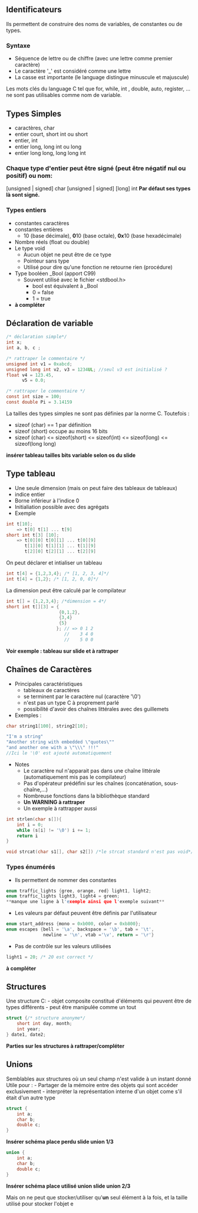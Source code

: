 



## Identificateurs
Ils permettent de construire des noms de variables, de constantes ou de types.

### Syntaxe
- Séquence de lettre ou de chiffre (avec une lettre comme premier caractère)
- Le caractère '\_' est considéré comme une lettre
- La casse est importante (le language distingue minuscule et majuscule)

Les mots clés du language C tel que for, while, int , double, auto, register, ... ne sont pas utilisables comme nom de variable.

## Types Simples
- caractères, char
- entier court, short int ou short
- entier, int
- entier long, long int ou long
- entier long long, long long int

### Chaque type d'entier peut être signé (peut être négatif nul ou positif) ou nom:
\[unsigned | signed] char
\[unsigned | signed] \[long] int
**Par défaut ses types là sont signé.**

### Types entiers
- constantes caractères
- constantes entières
	- 10 (base décimale), **0**10 (base octale), **0x**10 (base hexadécimale)
- Nombre réels (float ou double)
- Le type void
	- Aucun objet ne peut être de ce type
	- Pointeur sans type
	- Utilisé pour dire qu'une fonction ne retourne rien (procédure)
- Type booléen \_Bool (apport C99)
	- Souvent utilisé avec le fichier <stdbool.h>
		- bool est équivalent à \_Bool
		- 0 = false
		- 1 = true
- **à compléter**

## Déclaration de variable
```C
/* déclaration simple*/
int x;
int a, b, c ;

/* rattraper le commentaire */
unsigned int v1 = 0xabcd;
unsigned long int v2, v3 = 1234UL; //seul v3 est initialisé ?
float v4 = 123.45,
      v5 = 0.0;

/* rattraper le commentaire */
const int size = 100;
const double Pi = 3.14159
```

La tailles des types simples ne sont pas définies par la norme C. Toutefois :
- sizeof (char) == 1 par définition
- sizeof (short) occupe au moins 16 bits
- sizeof (char) <= sizeof(short) <= sizeof(int) <= sizeof(long) <= sizeof(long long)

**insérer tableau tailles bits variable selon os du slide**

## Type tableau
- Une seule dimension (mais on peut faire des tableaux de tableaux)
- indice entier
- Borne inférieur à l'indice 0
- Initialiation possible avec des agrégats
- Exemple
```C
int t[10];
	=> t[0] t[1] ... t[9]
short int t[3] [10];
	=> t[0][0] t[0][1] ... t[0][9]
	   t[1][0] t[1][1] ... t[1][9]
	   t[2][0] t[2][1] ... t[2][9]
```

On peut déclarer et intialiser un tableau
```C
int t[4] = {1,2,3,4}; /* [1, 2, 3, 4]*/
int t[4] = {1,2}; /* [1, 2, 0, 0]*/
```
La dimension peut être calculé par le compilateur
```C
int t[] = {1,2,3,4}; /*dimension = 4*/
short int t[][3] = {
					{0,1,2},
					{3,4}
					{5}
				   }; // => 0 1 2
					  //    3 4 0
					  //    5 0 0
```

**Voir exemple : tableau sur slide et à rattraper**

## Chaînes de Caractères
- Principales caractéristiques
	- tableaux de caractères
	- se terminent par le caractère nul (caractère '\\0')
	- n'est pas un type C à proprement parlé
	- possibilité d'avoir des chaînes littérales avec des guillemets
- Exemples :
```C
char string1[100], string2[10];

"I'm a string"
"Another string with embedded \"quotes\""
"and another one with a \"\\\" !!!"
//Ici le '\0' est ajouté automatiquement
```

- Notes
	- Le caractère nul n'apparait pas dans une chaîne littérale (automatiquement mis pas le compilateur)
	- Pas d'opérateur prédéfini sur les chaînes (concaténation, sous-chaîne,...)
	- Nombreuse fonctions dans la bibliothèque standard
	- **Un WARNING à rattraper**
	- Un exemple à rattrapper aussi

```C
int strlen(char s[]){
	int i = 0;
	while (s[i] != '\0') i += 1;
	return i
}

void strcat(char s1[], char s2[]) /*le strcat standard n'est pas void*/ **exemple à rattraper**
```

### Types énumérés
- Ils permettent de nommer des constantes
```C
enum traffic_lights {gree, orange, red} light1, light2;
enum traffic_lights light3, light4 = green;
**manque une ligne à l'exemple ainsi que l'exemple suivant**
```
- Les valeurs par défaut peuvent être définis par l'utilisateur
```C
enum start_address {mono = 0xb000, color = 0xb800};
enum escapes {bell = '\a', backspace = '\b', tab = '\t',
			  newline = '\n', vtab ='\v', return = '\r'}
```

- Pas de contrôle sur les valeurs utilisées
```C
light1 = 20; /* 20 est correct */
```

**à compléter**

## Structures
Une structure C:
	- objet composite constitué d'éléments qui peuvent être de types différents
	- peut être manipulée comme un tout
```C
struct {/* structure anonyme*/
	short int day, month;
	int year;
} date1, date2;
```
**Parties sur les structures à rattraper/compléter**

## Unions
Semblables aux structures où un seul champ n'est valide à un instant donné
Utile pour :
	- Partager de la mémoire entre des objets qui sont accéder exclusivement
	- interpréter la représentation interne d'un objet come s'il était d'un autre type

```C
struct {
	int a;
	char b;
	double c;
}
```

**Insérer schéma place perdu slide union 1/3**

```C
union {
	int a;
	char b;
	double c;
}
```
**Insérer schéma place utilisé union slide union 2/3**

Mais on ne peut que stocker/utiliser qu'**un** seul élément à la fois, et la taille utilisé pour stocker l'objet e